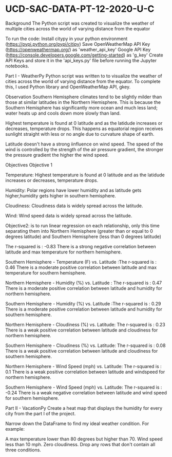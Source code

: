 # UCD-SAC-DATA-PT-12-2020-U-C

Background
The Python script was created to visualize the weather of multiple  cities across the world of varying distance from the equator

To run the code:
Install citypy in your python environment (https://pypi.python.org/pypi/citipy)
Save OpenWeatherMap API Key (https://openweathermap.org/) as 'weather_api_key'
Google API Key (https://console.developers.google.com/getting-started) as 'g_key'
Create API Keys and store it in the 'api_keys.py' file before running the Jupyter notebooks.


Part I - WeatherPy
Python script was written to to visualize the weather of cities across the world of varying distance from the equator. To complete this, I used  Python library and OpenWeatherMap API, gkey.


Observation
Southern Hemisphere climates tend to be slightly milder than those at similar latitudes in the Northern Hemisphere. This is because the Southern Hemisphere has significantly more ocean and much less land; water heats up and cools down more slowly than land.

Highest temperature is found at 0 latitude and as the latidude increases or decreases, temperature drops. This happens as equatorial region receives sunlight straight with less or no angle due to curvature shape of earth.

Latitude doesn't have a strong iinfluence on wind speed. The speed of the wind is controlled by the strength of the air pressure gradient, the stronger the pressure gradient the higher the wind speed. 

Objectives
Objective 1

Temperature: Highest temperature is found at 0 latitude and as the latidude increases or decreases, temperature drops.

Humidity: Polar regions have lower humidity and as latitude gets higher,humidity gets higher in southern hemisphere.

Cloudiness: Cloudiness data is widely spread across the latitude.

Wind: Wind speed data is widely spread across the latitude.


Objective2: is to run linear regression on each relationship, only this time separating them into Northern Hemisphere (greater than or equal to 0 degrees latitude) and Southern Hemisphere (less than 0 degrees latitude)

The r-squared is : -0.83 There is a strong negative correlation between latitude and max temperature for northern hemisphere.

Southern Hemisphere - Temperature (F) vs. Latitude :The r-squared is : 0.46 There is a moderate positive correlation between latitude and max temperature for southern hemisphere.

Northern Hemisphere - Humidity (%) vs. Latitude : The r-squared is : 0.47 There is a moderate positive correlation between latitude and humidity for northern hemisphere.

Southern Hemisphere - Humidity (%) vs. Latitude :The r-squared is : 0.29 There is a moderate positive correlation between latitude and humidity for southern hemisphere.

Northern Hemisphere - Cloudiness (%) vs. Latitude: The r-squared is : 0.23 There is a weak positive correlation between latitude and cloudiness for northern hemisphere.

Southern Hemisphere - Cloudiness (%) vs. Latitude: The r-squared is : 0.08 There is a weak positive correlation between latitude and cloudiness for southern hemisphere.

Northern Hemisphere - Wind Speed (mph) vs. Latitude: The r-squared is : 0.1 There is a weak positive correlation between latitude and windspeed for northern hemisphere.

Southern Hemisphere - Wind Speed (mph) vs. Latitude: The r-squared is : -0.24 There is a weak negative correlation between latitude and wind speed for southern hemisphere.



Part II - VacationPy
Create a heat map that displays the humidity for every city from the part I of the project.

Narrow down the DataFrame to find my ideal weather condition. For example:

A max temperature lower than 80 degrees but higher than 70.
Wind speed less than 10 mph.
Zero cloudiness.
Drop any rows that don't contain all three conditions.



